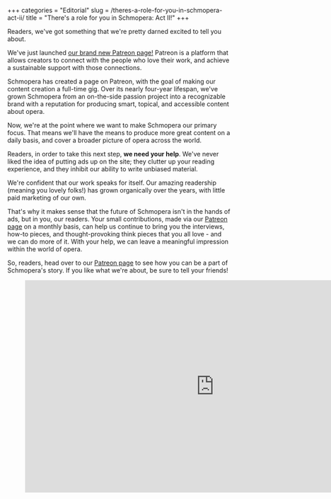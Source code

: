 +++
categories = "Editorial"
slug = /theres-a-role-for-you-in-schmopera-act-ii/
title = "There&#039;s a role for you in Schmopera: Act II!"
+++

Readers, we've got something that we're pretty darned excited to tell you about.

We've just launched [our brand new Patreon page!](https://www.patreon.com/schmopera) Patreon is a platform that allows creators to connect with the people who love their work, and achieve a sustainable support with those connections.

Schmopera has created a page on Patreon, with the goal of making our content creation a full-time gig. Over its nearly four-year lifespan, we've grown Schmopera from an on-the-side passion project into a recognizable brand with a reputation for producing smart, topical, and accessible content about opera.

Now, we're at the point where we want to make Schmopera our primary focus. That means we'll have the means to produce more great content on a daily basis, and cover a broader picture of opera across the world.

Readers, in order to take this next step, **we need your help**. We've never liked the idea of putting ads up on the site; they clutter up your reading experience, and they inhibit our ability to write unbiased material.

We're confident that our work speaks for itself. Our amazing readership (meaning you lovely folks!) has grown organically over the years, with little paid marketing of our own. 

That's why it makes sense that the future of Schmopera isn't in the hands of ads, but in you, our readers. Your small contributions, made via our [Patreon page](https://www.patreon.com/schmopera) on a monthly basis, can help us continue to bring you the interviews, how-to pieces, and thought-provoking think pieces that you all love - and we can do more of it. With your help, we can leave a meaningful impression within the world of opera.

So, readers, head over to our [Patreon page](https://www.patreon.com/schmopera) to see how you can be a part of Schmopera's story. If you like what we're about, be sure to tell your friends!

<figure data-type="video">
<iframe width="854" height="480" src="https://www.youtube.com/embed/OWwDMluQlQw" frameborder="0" allowfullscreen></iframe>
</figure>
